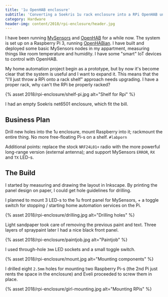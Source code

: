 ```yaml
---
title: '1u OpenHAB enclosure'
subtitle: 'Converting a Soekris 1u rack enclosure into a RPi OpenHAB unit'
category: Hardware
header-img: content/2018/rpi-enclosure/header.jpg
---
```


I have been running [MySensors][] and [OpenHAB][] for a while now. The system is set up on a Raspberry Pi 3, running [OpenHABian][].
I have built and deployed some basic MySensors nodes in my appartment, measuring things like room temperature and humidity. I have
some "smart" IoT devices to control with OpenHAB.

My home automation project begin as a prototype, but by now it's become clear that the system is useful and I want to expand it.
This means that the "I'll just throw a RPi onto a rack shelf" approach needs upgrading. I have a proper rack, why can't the RPi be properly racked?


{% asset 2018/rpi-enclosure/shelf-pi.jpg alt="Shelf for Rpi" %}

I had an empty Soekris net6501 enclosure, which fit the bill.

## Business Plan

Drill new holes into the 1u enclosure, mount Raspberry into it; rackmount the entire thing. No more free-floating Pi-s on a shelf. `#labporn`

Additional points: replace the stock `NRF24L01+` radio with the more powerful long-range version (external antenna); and support MySensors
`ERROR`, `RX` and `TX` LED-s.

## The Build

I started by measuring and drawing the layout in Inkscape. By printing the panel design on paper, I could get hole guidelines for drilling.

I planned to mount 3 LED-s to the 1u front panel for MySensors, + a toggle switch for stopping / starting home automation services on the Pi.

{% asset 2018/rpi-enclosure/drilling.jpg alt="Drilling holes" %}

Light sandpaper took care of removing the previous paint and text. Three layers of spraypaint later I had a nice black front panel.

{% asset 2018/rpi-enclosure/paintjob.jpg alt="Paintjob" %}

I used through-hole `3mm` LED sockets and a small toggle switch.

{% asset 2018/rpi-enclosure/mount.jpg alt="Mounting components" %}

I drilled eight `2.5mm` holes for mounting two Raspberry Pi-s (the 2nd Pi just rents the space in the enclosure) and Eveli proceeded
to screw them in place.

{% asset 2018/rpi-enclosure/girl-mounting.jpg alt="Mounting RPis" %}


[MySensors]: https://mysensors.org
[OpenHAB]: https://www.openhab.org
[OpenHABian]: https://github.com/openhab/openhabian
